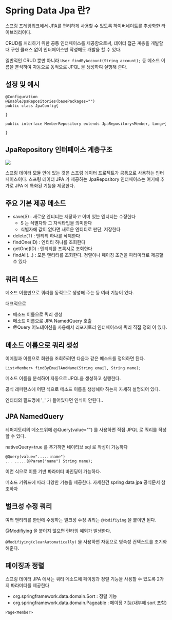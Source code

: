 # Spring Data Jpa 란?
스프링 프레임워크에서 JPA를 편리하게 사용할 수 있도록 하이버네이트를 추상화한 라이브러리이다.

CRUD를 처리하기 위한 공통 인터페이스를 제공함으로써, 데이터 접근 계층을 개발할 때 구현 클래스 없이 인터페이스만 작성해도 개발을 할 수 있다.

일반적인 CRUD 뿐만 아니라 ```User findByAccount(String account);``` 등 메소드 이름을 분석하여 자동으로 동적으로 JPQL 을 생성하여 실행해 준다.

## 설정 및 예시
```
@Configuration
@EnableJpaRepositories(basePackages="")
public class JpaConfig{

}
```
```
public interface MemberRepository extends JpaRepository<Member, Long>{

}
```

## JpaRepository 인터페이스 계층구조
![](https://img1.daumcdn.net/thumb/R1280x0/?scode=mtistory2&fname=https%3A%2F%2Fblog.kakaocdn.net%2Fdn%2FKcVAb%2FbtqT7XbZscj%2FCKSFUNj6a64iZ7auAZxVJk%2Fimg.png)

스프링 데이터 모듈 안에 있는 것은 스프링 데이터 프로젝트가 공통으로 사용하는 인터페이스이다. 스프링 테이터 JPA 가 제공하는 JpaRepository 인터페이스는 여기에 추가로 JPA 에 특화된 기능을 제공한다.

## 주요 기본 제공 메소드
* save(S) : 새로운 엔티티는 저장하고 이미 있는 엔티티는 수정한다
    * S 는 식별자와 그 자식타입을 의미한다
    * 식별자에 값이 없다면 새로운 엔티티로 판단, 저장한다
* delete(T) : 엔티티 하나를 삭제한다
* findOne(ID) : 엔티티 하나를 조회한다
* getOne(ID) : 엔티티를 프록시로 조회한다
* findAll(...) : 모든 엔티티를 조회한다. 정렬이나 페이징 조건을 파라미터로 제공할 수 있다

## 쿼리 메소드
메소드 이름만으로 쿼리를 동적으로 생성해 주는 등 여러 기능이 있다.

대표적으로
* 메소드 이름으로 쿼리 생성
* 메소드 이름으로 JPA NamedQuery 호출
* @Query 어노테이션을 사용해서 리포지토리 인터페이스에 쿼리 직접 정의
이 있다.

## 메소드 이름으로 쿼리 생성
이메일과 이름으로 회원을 조회하려면 다음과 같은 메소드를 정의하면 된다.

```
List<Member> findByEmailAndName(String email, String name);
```

메소드 이름을 분석하여 자동으로 JPQL을 생성하고 실행한다.

공식 레퍼런스에 어떤 식으로 메소드 이름을 생성해야 하는지 자세히 설명되어 있다.

엔티티의 필드명에 '_' 가 들어있다면 인식이 안된다..

## JPA NamedQuery
레퍼지토리의 메소드위에 @Query(value="") 를 사용하면 직접 JPQL 로 쿼리를 작성할 수 있다.

nativeQuery=true 를 추가하면 네이티브 sql 로 작성이 가능하다

    @Query(value=".....:name")
    ... .....(@Param("name") String name);

이런 식으로 이름 기반 파라미터 바인딩이 가능하다.

메소드 키워드에 따라 다양한 기능을 제공한다. 자세한건 spring data jpa 공식문서 참조하자

## 벌크성 수정 쿼리
여러 엔티티를 한번에 수정하는 벌크성 수정 쿼리는 ```@Modifiying``` 을 붙이면 된다.

@Modifiying 을 붙이지 않으면 런타임 예외가 발생한다. 

```@Modifiying(clearAutomatically)``` 을 사용하면 자동으로 영속성 컨텍스트를 초기화 해준다.

## 페이징과 정렬
스프링 데이터 JPA 에서는 쿼리 메소드에 페이징과 정렬 기능을 사용할 수 있도록 2가지 파라미터를 제공한다

* org.springframework.data.domain.Sort : 정렬 기능
* org.springframework.data.domain.Pageable : 페이징 기능(내부에 sort 포함)

``` 
Page<Member> 

